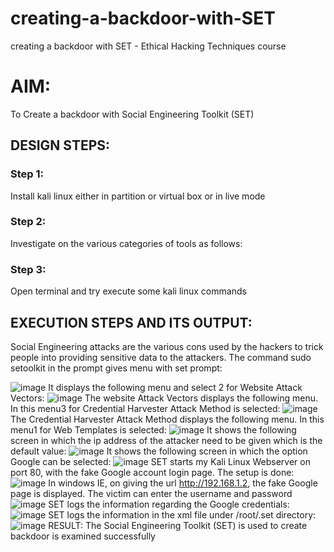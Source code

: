 # creating-a-backdoor-with-SET
creating a backdoor with SET - Ethical Hacking Techniques course

# AIM:
To Create a backdoor with Social Engineering Toolkit (SET)

## DESIGN STEPS:

### Step 1:

Install kali linux either in partition or virtual box or in live mode


### Step 2:

Investigate on the various categories of tools as follows:

### Step 3:

Open terminal and try execute some kali linux commands

## EXECUTION STEPS AND ITS OUTPUT:
Social Engineering attacks are the various cons used by the hackers to trick people into providing sensitive data to the attackers. The command sudo setoolkit in the prompt gives menu with set prompt:

![image](https://github.com/Udhayasankaran04/creating-a-backdoor-with-SET/assets/119393933/5fdc1e61-6d95-4a1a-9e72-678577e87a61)
It displays the following menu and select 2 for Website Attack Vectors: 
![image](https://github.com/Udhayasankaran04/creating-a-backdoor-with-SET/assets/119393933/b34757c2-e60c-40aa-89b9-ea6a55991abe)
The website Attack Vectors displays the following menu. In this menu3 for Credential Harvester Attack Method is selected: 
![image](https://github.com/Udhayasankaran04/creating-a-backdoor-with-SET/assets/119393933/bb4f30d0-5af3-49df-a207-de1876bb4fc9)
The Credential Harvester Attack Method displays the following menu. In this menu1 for Web Templates is selected: 
![image](https://github.com/Udhayasankaran04/creating-a-backdoor-with-SET/assets/119393933/099c624a-def8-41e6-acd1-fceec629fc9d)
It shows the following screen in which the ip address of the attacker need to be given which is the default value: 
![image](https://github.com/Udhayasankaran04/creating-a-backdoor-with-SET/assets/119393933/eb43848d-48da-4825-8939-88224381045f)
It shows the following screen in which the option Google can be selected:
![image](https://github.com/Udhayasankaran04/creating-a-backdoor-with-SET/assets/119393933/407c5462-96f1-46b0-901a-96154b5e3def)
SET starts my Kali Linux Webserver on port 80, with the fake Google account login page. The setup is done:
![image](https://github.com/Udhayasankaran04/creating-a-backdoor-with-SET/assets/119393933/118ae795-b6ed-4b6e-900c-19249ab07c83)
In windows IE, on giving the url http://192.168.1.2, the fake Google page is displayed. The victim can enter the username and password
![image](https://github.com/Udhayasankaran04/creating-a-backdoor-with-SET/assets/119393933/c6224195-8f1b-4a71-95fd-a067f9f7f8f8)
SET logs the information regarding the Google credentials: 
![image](https://github.com/Udhayasankaran04/creating-a-backdoor-with-SET/assets/119393933/ff8972c0-efde-4994-ac28-3ec1e5f94cbe)
SET logs the information in the xml file under /root/.set directory:
![image](https://github.com/Udhayasankaran04/creating-a-backdoor-with-SET/assets/119393933/2f2c004d-6fcc-4718-a3a3-010600688df2)
RESULT:
The Social Engineering Toolkit (SET) is used to create backdoor is examined successfully

